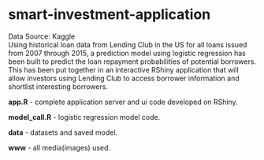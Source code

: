 # smart-investment-application
Data Source: Kaggle<br/>
Using historical loan data from Lending Club in the US for all loans issued from 2007 through 2015, a prediction model using logistic
regression has been built to predict the loan repayment probabilities of potential borrowers. This has been put together in an
interactive RShiny application that will allow investors using Lending Club to access borrower information and shortlist interesting borrowers.

**app.R** - complete application server and ui code developed on RShiny.

**model_call.R** - logistic regression model code.

**data** - datasets and saved model.

**www** - all media(images) used.



